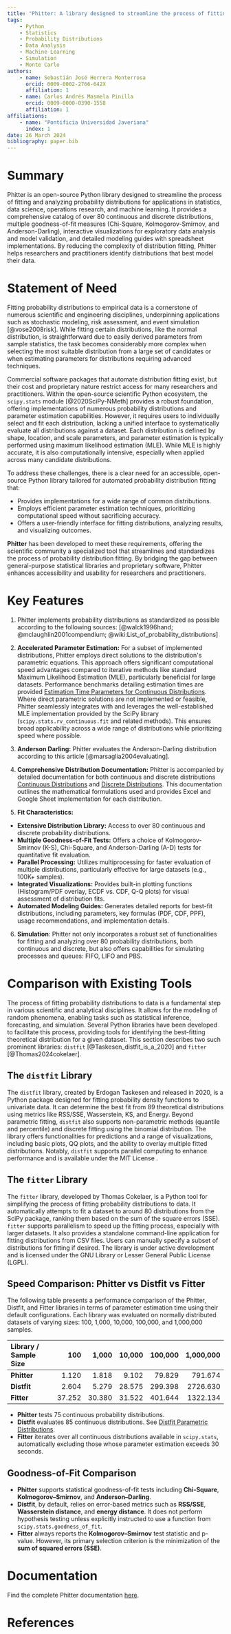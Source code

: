 ```yaml
---
title: "Phitter: A library designed to streamline the process of fitting and analyzing probability distributions"
tags:
    - Python
    - Statistics
    - Probability Distributions
    - Data Analysis
    - Machine Learning
    - Simulation
    - Monte Carlo
authors:
    - name: Sebastián José Herrera Monterrosa
      orcid: 0009-0002-2766-642X
      affiliation: 1
    - name: Carlos Andrés Masmela Pinilla
      orcid: 0009-0000-0390-1558
      affiliation: 1
affiliations:
    - name: "Pontificia Universidad Javeriana"
      index: 1
date: 26 March 2024
bibliography: paper.bib
---
```


# Summary

Phitter is an open-source Python library designed to streamline the process of fitting and analyzing probability distributions for applications in statistics, data science, operations research, and machine learning. It provides a comprehensive catalog of over 80 continuous and discrete distributions, multiple goodness-of-fit measures (Chi-Square, Kolmogorov-Smirnov, and Anderson-Darling), interactive visualizations for exploratory data analysis and model validation, and detailed modeling guides with spreadsheet implementations. By reducing the complexity of distribution fitting, Phitter helps researchers and practitioners identify distributions that best model their data.

# Statement of Need

Fitting probability distributions to empirical data is a cornerstone of numerous scientific and engineering disciplines, underpinning applications such as stochastic modeling, risk assessment, and event simulation [@vose2008risk]. While fitting certain distributions, like the normal distribution, is straightforward due to easily derived parameters from sample statistics, the task becomes considerably more complex when selecting the most suitable distribution from a large set of candidates or when estimating parameters for distributions requiring advanced techniques.

Commercial software packages that automate distribution fitting exist, but their cost and proprietary nature restrict access for many researchers and practitioners. Within the open-source scientific Python ecosystem, the `scipy.stats` module [@2020SciPy-NMeth] provides a robust foundation, offering implementations of numerous probability distributions and parameter estimation capabilities. However, it requires users to individually select and fit each distribution, lacking a unified interface to systematically evaluate all distributions against a dataset. Each distribution is defined by shape, location, and scale parameters, and parameter estimation is typically performed using maximum likelihood estimation (MLE). While MLE is highly accurate, it is also computationally intensive, especially when applied across many candidate distributions.

To address these challenges, there is a clear need for an accessible, open-source Python library tailored for automated probability distribution fitting that:

-   Provides implementations for a wide range of common distributions.
-   Employs efficient parameter estimation techniques, prioritizing computational speed without sacrificing accuracy.
-   Offers a user-friendly interface for fitting distributions, analyzing results, and visualizing outcomes.

**Phitter** has been developed to meet these requirements, offering the scientific community a specialized tool that streamlines and standardizes the process of probability distribution fitting. By bridging the gap between general-purpose statistical libraries and proprietary software, Phitter enhances accessibility and usability for researchers and practitioners.

# Key Features

1. Phitter implements probability distributions as standardized as possible according to the following sources: [@walck1996hand; @mclaughlin2001compendium; @wiki:List_of_probability_distributions]

2. **Accelerated Parameter Estimation:** For a subset of implemented distributions, Phitter employs direct solutions to the distribution's parametric equations. This approach offers significant computational speed advantages compared to iterative methods like standard Maximum Likelihood Estimation (MLE), particularly beneficial for large datasets. Performance benchmarks detailing estimation times are provided [Estimation Time Parameters for Continuous Distributions](https://docs-phitter-kernel.netlify.app/documentation/benchmarks/continuous/continuous-parameters-estimation.html). Where direct parametric solutions are not implemented or feasible, Phitter seamlessly integrates with and leverages the well-established MLE implementation provided by the SciPy library (`scipy.stats.rv_continuous.fit` and related methods). This ensures broad applicability across a wide range of distributions while prioritizing speed where possible.

3. **Anderson Darling:** Phitter evaluates the Anderson-Darling distribution according to this article [@marsaglia2004evaluating].

4. **Comprehensive Distribution Documentation:** Phitter is accompanied by detailed documentation for both continuous and discrete distributions [Continuous Distributions](https://docs-phitter-kernel.netlify.app/documentation/distributions/continuous-distributions.html) and [Discrete Distributions](https://docs-phitter-kernel.netlify.app/documentation/distributions/discrete-distributions.html). This documentation outlines the mathematical formulations used and provides Excel and Google Sheet implementation for each distribution.

5. **Fit Characteristics:**

-   **Extensive Distribution Library:** Access to over 80 continuous and discrete probability distributions.
-   **Multiple Goodness-of-Fit Tests:** Offers a choice of Kolmogorov-Smirnov (K-S), Chi-Square, and Anderson-Darling (A-D) tests for quantitative fit evaluation.
-   **Parallel Processing:** Utilizes multiprocessing for faster evaluation of multiple distributions, particularly effective for large datasets (e.g., 100K+ samples).
-   **Integrated Visualizations:** Provides built-in plotting functions (Histogram/PDF overlay, ECDF vs. CDF, Q-Q plots) for visual assessment of distribution fits.
-   **Automated Modeling Guides:** Generates detailed reports for best-fit distributions, including parameters, key formulas (PDF, CDF, PPF), usage recommendations, and implementation details.

6. **Simulation**: Phitter not only incorporates a robust set of functionalities for fitting and analyzing over 80 probability distributions, both continuous and discrete, but also offers capabilities for simulating processes and queues: FIFO, LIFO and PBS.

# Comparison with Existing Tools

The process of fitting probability distributions to data is a fundamental step in various scientific and analytical disciplines. It allows for the modeling of random phenomena, enabling tasks such as statistical inference, forecasting, and simulation. Several Python libraries have been developed to facilitate this process, providing tools for identifying the best-fitting theoretical distribution for a given dataset. This section describes two such prominent libraries: `distfit` [@Taskesen_distfit_is_a_2020] and `fitter` [@Thomas2024cokelaer].

## The `distfit` Library

The `distfit` library, created by Erdogan Taskesen and released in 2020, is a Python package designed for fitting probability density functions to univariate data. It can determine the best fit from 89 theoretical distributions using metrics like RSS/SSE, Wasserstein, KS, and Energy. Beyond parametric fitting, `distfit` also supports non-parametric methods (quantile and percentile) and discrete fitting using the binomial distribution. The library offers functionalities for predictions and a range of visualizations, including basic plots, QQ plots, and the ability to overlay multiple fitted distributions. Notably, `distfit` supports parallel computing to enhance performance and is available under the MIT License .

## The `fitter` Library

The `fitter` library, developed by Thomas Cokelaer, is a Python tool for simplifying the process of fitting probability distributions to data. It automatically attempts to fit a dataset to around 80 distributions from the SciPy package, ranking them based on the sum of the square errors (SSE). `fitter` supports parallelism to speed up the fitting process, especially with larger datasets. It also provides a standalone command-line application for fitting distributions from CSV files. Users can manually specify a subset of distributions for fitting if desired. The library is under active development and is licensed under the GNU Library or Lesser General Public License (LGPL).

## Speed Comparison: Phitter vs Distfit vs Fitter

The following table presents a performance comparison of the Phitter, Distfit, and Fitter libraries in terms of parameter estimation time using their default configurations. Each library was evaluated on normally distributed datasets of varying sizes: 100, 1,000, 10,000, 100,000, and 1,000,000 samples.

| Library / Sample Size |    100 |  1,000 | 10,000 | 100,000 | 1,000,000 |
| :-------------------- | -----: | -----: | -----: | ------: | --------: |
| **Phitter**           |  1.120 |  1.818 |  9.102 |  79.829 |   791.674 |
| **Distfit**           |  2.604 |  5.279 | 28.575 | 299.398 |  2726.630 |
| **Fitter**            | 37.252 | 30.380 | 31.522 | 401.644 |  1322.134 |

-   **Phitter** tests 75 continuous probability distributions.
-   **Distfit** evaluates 85 continuous distributions. See [Distfit Parametric Distributions](https://erdogant.github.io/distfit/pages/html/Parametric.html).
-   **Fitter** iterates over all continuous distributions available in `scipy.stats`, automatically excluding those whose parameter estimation exceeds 30 seconds.

## Goodness-of-Fit Comparison

-   **Phitter** supports statistical goodness-of-fit tests including **Chi-Square**, **Kolmogorov–Smirnov**, and **Anderson–Darling**.
-   **Distfit**, by default, relies on error-based metrics such as **RSS/SSE**, **Wasserstein distance**, and **energy distance**. It does not perform hypothesis testing unless explicitly instructed to use a function from `scipy.stats.goodness_of_fit`.
-   **Fitter** always reports the **Kolmogorov–Smirnov** test statistic and p-value. However, its primary selection criterion is the minimization of the **sum of squared errors (SSE)**.

# Documentation

Find the complete Phitter documentation [here](https://docs-phitter-kernel.netlify.app/).

# References
